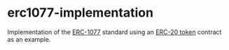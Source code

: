 # erc1077-implementation
Implementation of the [ERC-1077](https://github.com/ethereum/EIPs/pull/1077/files) standard using an [ERC-20 token](https://github.com/ethereum/EIPs/blob/master/EIPS/eip-20.md) contract as an example. 
